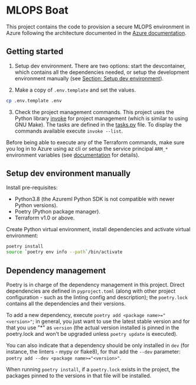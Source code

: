# MLOPS Boat

This project contains the code to provision a secure MLOPS environment in Azure following the architecture documented in the [Azure documentation](https://docs.microsoft.com/en-us/azure/cloud-adoption-framework/ready/azure-best-practices/ai-machine-learning-enterprise-security#recommended-network-security-architecture).

## Getting started

1. Setup dev environment. 
There are two options: start the devcontainer, which contains all the dependencies needed, or setup the development environment manually (see [Section: Setup dev environment](#setup-dev-environment-manually)).

2. Make a copy of `.env.template` and set the values.
```bash
cp .env.template .env
```

3. Check the project management commands.
This project uses the Python library [invoke](https://www.pyinvoke.org/) for project management (which is similar to using GNU Make). The tasks are defined in the [tasks.py](tasks.py) file. To display the commands available execute `invoke --list`.

Before being able to execute any of the Terraform commands, make sure you log in to Azure using az cli or setup the service principal `ARM_*` environment variables (see [documentation](https://registry.terraform.io/providers/hashicorp/azurerm/latest/docs/guides/service_principal_client_secret) for details).

## Setup dev environment manually

Install pre-requisites:

- Python3.8 (the Azureml Python SDK is not compatible with newer Python versions).
- Poetry (Python package manager).
- Terraform v1.0 or above.

Create Python virtual environment, install dependencies and activate virtual environment:
```bash
poetry install
source `poetry env info --path`/bin/activate
```

## Dependency management

Poetry is in charge of the dependency management in this project. Direct dependencies are defined in `pyproject.toml` (along with other project configuration - such as the linting config and description); the `poetry.lock` contains all the dependencies and their versions.

To add a new dependency, execute `poetry add <package name>="<version>"`; in general, you just want to use the latest stable version and for that you use "*" as `version` (the actual version installed is pinned in the poetry.lock and won't be upgraded unless `poetry update` is executed).

You can also indicate that a dependency should be only installed in `dev` (for instance, the linters - mypy or flake8), for that add the `--dev` parameter: `poetry add --dev <package name>="<version>"`.

When running `poetry install`, if a `poetry.lock` exists in the project, the packages pinned to the versions in that file will be installed.
